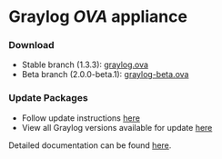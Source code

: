 Graylog *OVA* appliance
=======================

### Download

  * Stable branch (1.3.3): [graylog.ova](https://packages.graylog2.org/releases/graylog-omnibus/ova/graylog-1.3.3-2.ova)
  * Beta branch (2.0.0-beta.1): [graylog-beta.ova](https://packages.graylog2.org/releases/graylog-omnibus/ova/graylog-beta-2.0.0-beta.1-1.ova)

### Update Packages

  * Follow update instructions [here](http://docs.graylog.org/en/1.3/pages/installation/graylog_ctl.html#upgrade-graylog)
  * View all Graylog versions available for update [here](https://packages.graylog2.org/appliances/ubuntu)

  
Detailed documentation can be found [here](http://docs.graylog.org/en/latest/pages/installation/virtual_machine_appliances.html).
